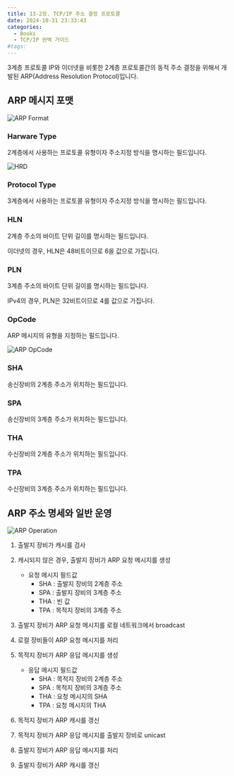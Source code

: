 ```yaml
---
title: 13-2장. TCP/IP 주소 결정 프로토콜
date: 2024-10-31 23:33:43
categories:
  - Books
  - TCP/IP 완벽 가이드
#tags:
---
```

3계층 프로토콜 IP와 이더넷을 비롯한 2계층 프로토콜간의 동적 주소 결정을 위해서 개발된 ARP(Address Resolution Protocol)입니다.

## ARP 메시지 포맷

![ARP Format](/images/arp_format.png)

### Harware Type

2계층에서 사용하는 프로토콜 유형이자 주소지정 방식을 명시하는 필드입니다.

![HRD](/images/hrd.png)

### Protocol Type

3계층에서 사용하는 프로토콜 유형이자 주소지정 방식을 명시하는 필드입니다.

### HLN

2계층 주소의 바이트 단위 길이를 명시하는 필드입니다.

이더넷의 경우, HLN은 48비트이므로 6을 값으로 가집니다.

### PLN

3계층 주소의 바이트 단위 길이를 명시하는 필드입니다.

IPv4의 경우, PLN은 32비트이므로 4를 값으로 가집니다.

### OpCode

ARP 메시지의 유형을 지정하는 필드입니다.

![ARP OpCode](/images/arp_opcode.png)

### SHA

송신장비의 2계층 주소가 위치하는 필드입니다.

### SPA

송신장비의 3계층 주소가 위치하는 필드입니다.

### THA

수신장비의 2계층 주소가 위치하는 필드입니다.

### TPA

수신장비의 3계층 주소가 위치하는 필드입니다.

## ARP 주소 명세와 일반 운영

![ARP Operation](/images/arp_operation.png)

1. 출발지 장비가 캐시를 검사
2. 캐시되지 않은 경우, 출발지 장비가 ARP 요청 메시지를 생성 

   - 요청 메시지 필드값
     - SHA : 출발지 장비의 2계층 주소
     - SPA : 출발지 장비의 3계층 주소
     - THA : 빈 값
     - TPA : 목적지 장비의 3계층 주소

3. 출발지 장비가 ARP 요청 메시지를 로컬 네트워크에서 broadcast
4. 로컬 장비들이 ARP 요청 메시지를 처리
5. 목적지 장비가 ARP 응답 메시지를 생성

   - 응답 메시지 필드값
     - SHA : 목적지 장비의 2계층 주소
     - SPA : 목적지 장비의 3계층 주소
     - THA : 요청 메시지의 SHA
     - TPA : 요청 메시지의 THA

6. 목적지 장비가 ARP 캐시를 갱신
7. 목적지 장비가 ARP 응답 메시지를 출발지 장비로 unicast
8. 출발지 장비가 ARP 응답 메시지를 처리
9. 출발지 장비가 ARP 캐시를 갱신
